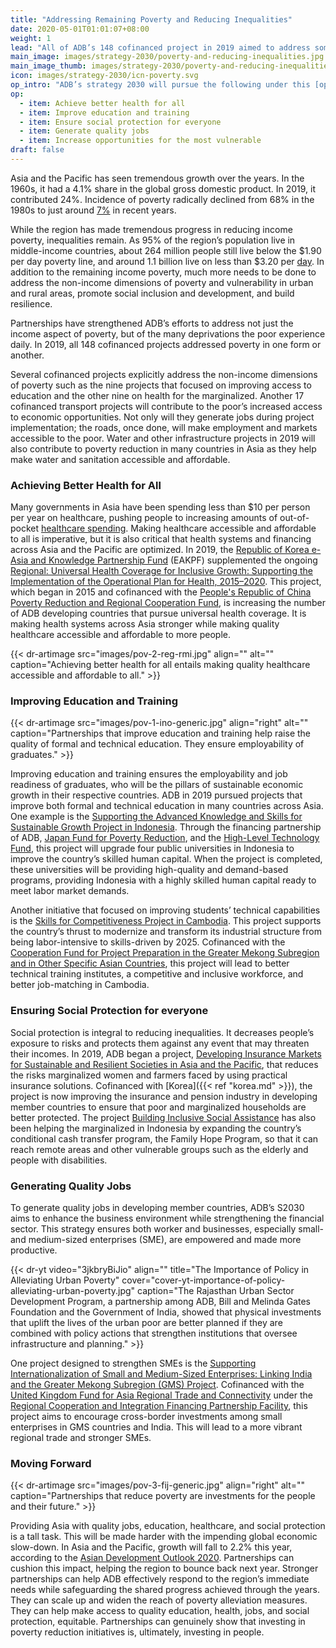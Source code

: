```yaml
---
title: "Addressing Remaining Poverty and Reducing Inequalities"
date: 2020-05-01T01:01:07+08:00
weight: 1
lead: "All of ADB’s 148 cofinanced project in 2019 aimed to address some form of poverty in the region. With an impending global economic slowdown, safeguarding shared progress in the fight against poverty becomes more imperative."
main_image: images/strategy-2030/poverty-and-reducing-inequalities.jpg
main_image_thumb: images/strategy-2030/poverty-and-reducing-inequalities-th.jpg
icon: images/strategy-2030/icn-poverty.svg
op_intro: "ADB’s strategy 2030 will pursue the following under this [operational priority](https://www.adb.org/documents/strategy-2030-op1-poverty-inequalities):"
op: 
  - item: Achieve better health for all
  - item: Improve education and training
  - item: Ensure social protection for everyone
  - item: Generate quality jobs
  - item: Increase opportunities for the most vulnerable
draft: false
---
```


Asia and the Pacific has seen tremendous growth over the years. In the 1960s, it had a 4.1% share in the global gross domestic product. In 2019, it contributed 24%. Incidence of poverty radically declined from 68% in the 1980s to just around [7%](https://www.adb.org/sites/default/files/publication/549191/asias-journey-prosperity.pdf) in recent years.

While the region has made tremendous progress in reducing income poverty, inequalities remain. As 95% of the region’s population live in middle-income countries, about 264 million people still live below the $1.90 per day poverty line, and around 1.1 billion live on less than $3.20 per [day](https://www.adb.org/sites/default/files/institutional-document/495951/strategy-2030-op1-poverty-inequalities.pdf).  In addition to the remaining income poverty, much more needs to be done to address the non-income dimensions of poverty and vulnerability in urban and rural areas, promote social inclusion and development, and build resilience.

Partnerships have strengthened ADB’s efforts to address not just the income aspect of poverty, but of the many deprivations the poor experience daily. In 2019, all 148 cofinanced projects addressed poverty in one form or another.

Several cofinanced projects explicitly address the non-income dimensions of poverty such as the nine projects that focused on improving access to education and the other nine on health for the marginalized. Another 17 cofinanced transport projects will contribute to the poor’s increased access to economic opportunities. Not only will they generate jobs during project implementation; the roads, once done, will make employment and markets accessible to the poor. Water and other infrastructure projects in 2019 will also contribute to poverty reduction in many countries in Asia as they help make water and sanitation accessible and affordable.

### Achieving Better Health for All

Many governments in Asia have been spending less than $10 per person per year on healthcare, pushing people to increasing amounts of out-of-pocket [healthcare spending](https://www.adb.org/sectors/health/issues/strengthening-health-systems-services). Making healthcare accessible and affordable to all is imperative, but it is also critical that health systems and financing across Asia and the Pacific are optimized. In 2019, the [Republic of Korea e-Asia and Knowledge Partnership Fund](./modalities/trust-funds/single-partner-trust-funds/#rkakpf) (EAKPF) supplemented the ongoing [Regional: Universal Health Coverage for Inclusive Growth: Supporting the Implementation of the Operational Plan for Health, 2015–2020](https://www.adb.org/projects/49152-001/main#project-pds). This project, which began in 2015 and cofinanced with the [People's Republic of China Poverty Reduction and Regional Cooperation Fund](./modalities/trust-funds/single-partner-trust-funds/#prcprrcf), is increasing the number of ADB developing countries that pursue universal health coverage. It is making health systems across Asia stronger while making quality healthcare accessible and affordable to more people.

{{< dr-artimage src="images/pov-2-reg-rmi.jpg" align="" alt="" caption="Achieving better health for all entails making quality healthcare accessible and affordable to all." >}}

### Improving Education and Training

{{< dr-artimage src="images/pov-1-ino-generic.jpg" align="right" alt="" caption="Partnerships that improve education and training help raise the quality of formal and technical education. They ensure employability of graduates." >}}

Improving education and training ensures the employability and job readiness of graduates, who will be the pillars of sustainable economic growth in their respective countries. ADB in 2019 pursued projects that improve both formal and technical education in many countries across Asia. One example is the [Supporting the Advanced Knowledge and Skills for Sustainable Growth Project in Indonesia](https://www.adb.org/projects/50395-007/main#project-pds). Through the financing partnership of ADB, [Japan Fund for Poverty Reduction](./modalities/trust-funds/single-partner-trust-funds/#jfpr), and the [High-Level Technology Fund](./modalities/trust-funds/multi-partner-trust-funds/#hltf), this project will upgrade four public universities in Indonesia to improve the country’s skilled human capital. When the project is completed, these universities will be providing high-quality and demand-based programs, providing Indonesia with a highly skilled human capital ready to meet labor market demands.

Another initiative that focused on improving students’ technical capabilities is the [Skills for Competitiveness Project in Cambodia](https://www.adb.org/projects/50394-001/main#project-pds). This project supports the country’s thrust to modernize and transform its industrial structure from being labor-intensive to skills-driven by 2025. Cofinanced with the [Cooperation Fund for Project Preparation in the Greater Mekong Subregion and in Other Specific Asian Countries](https://www.adb.org/site/funds/funds/cooperation-fund-project-preparation-ta-greater-mekong-subregion#:~:text=The%20fund%20is%20a%20single,in%20the%20Greater%20Mekong%20Subregion%20), this project will lead to better technical training institutes, a competitive and inclusive workforce, and better job-matching in Cambodia.

### Ensuring Social Protection for everyone

Social protection is integral to reducing inequalities. It decreases people’s exposure to risks and protects them against any event that may threaten their incomes. In 2019, ADB began a project, [Developing Insurance Markets for Sustainable and Resilient Societies in Asia and the Pacific](https://www.adb.org/projects/53134-001/main#project-pds), that reduces the risks marginalized women and farmers faced by using practical insurance solutions.  Cofinanced with [Korea]({{< ref "korea.md" >}}), the project is now improving the insurance and pension industry in developing member countries to ensure that poor and marginalized households are better protected. The project [Building Inclusive Social Assistance](https://www.adb.org/projects/51313-001/main#project-pds) has also been helping the marginalized in Indonesia by expanding the country’s conditional cash transfer program, the Family Hope Program, so that it can reach remote areas and other vulnerable groups such as the elderly and people with disabilities.  

### Generating Quality Jobs

To generate quality jobs in developing member countries, ADB’s S2030 aims to enhance the business environment while strengthening the financial sector. This strategy ensures both worker and businesses, especially small- and medium-sized enterprises (SME), are empowered and made more productive.

{{< dr-yt video="3jkbryBiJio" align="" title="The Importance of Policy in Alleviating Urban Poverty" cover="cover-yt-importance-of-policy-alleviating-urban-poverty.jpg" caption="The Rajasthan Urban Sector Development Program, a partnership among ADB, Bill and Melinda Gates Foundation and the Government of India,  showed that physical investments that uplift the lives of the urban poor are better planned if they are combined with policy actions that strengthen institutions that oversee infrastructure and planning." >}}

One project designed to strengthen SMEs is the [Supporting Internationalization of Small and Medium-Sized Enterprises: Linking India and the Greater Mekong Subregion (GMS) Project](https://www.adb.org/projects/53112-001/main#project-pds). Cofinanced with the [United Kingdom Fund for Asia Regional Trade and Connectivity](./modalities/financing-partnership-facilities/regional-cooperation-financing-partnership-facility/#artcf) under the [Regional Cooperation and Integration Financing Partnership Facility](./modalities/financing-partnership-facilities/regional-cooperation-financing-partnership-facility/), this project aims to encourage cross-border investments among small enterprises in GMS countries and India. This will lead to a more vibrant regional trade and stronger SMEs.

### Moving Forward

{{< dr-artimage src="images/pov-3-fij-generic.jpg" align="right" alt="" caption="Partnerships that reduce poverty are investments for the people and their future." >}}

Providing Asia with quality jobs, education, healthcare, and social protection is a tall task. This will be made harder with the impending global economic slow-down. In Asia and the Pacific, growth will fall to 2.2% this year, according to the [Asian Development Outlook 2020](https://www.adb.org/publications/asian-development-outlook-2020-innovation-asia). Partnerships can cushion this impact, helping the region to bounce back next year. Stronger partnerships can help ADB effectively respond to the region’s immediate needs while safeguarding the shared progress achieved through the years. They can scale up and widen the reach of poverty alleviation measures. They can help make access to quality education, health, jobs, and social protection, equitable. Partnerships can genuinely show that investing in poverty reduction initiatives is, ultimately, investing in people.